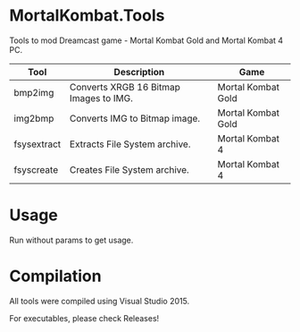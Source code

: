 # MortalKombat.Tools
Tools to mod Dreamcast game - Mortal Kombat Gold and Mortal Kombat 4 PC.

| Tool | Description | Game | 
|     ---      |     ---        |    ---        | 
| bmp2img   | Converts XRGB 16 Bitmap Images to IMG.     | Mortal Kombat Gold   | 
| img2bmp    | Converts IMG to Bitmap image.      | Mortal Kombat Gold     | 
| fsysextract    | Extracts File System archive.      | Mortal Kombat 4      | 
| fsyscreate    | Creates File System archive.      | Mortal Kombat 4      | 

# Usage
Run without params to get usage.

# Compilation
All tools were compiled using Visual Studio 2015. 

For executables, please check Releases!
